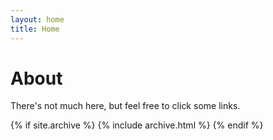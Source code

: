 ```yaml
---
layout: home
title: Home
---
```


# About

There's not much here, but feel free to click some links.

{% if site.archive %}
{% include archive.html %}
{% endif %}
